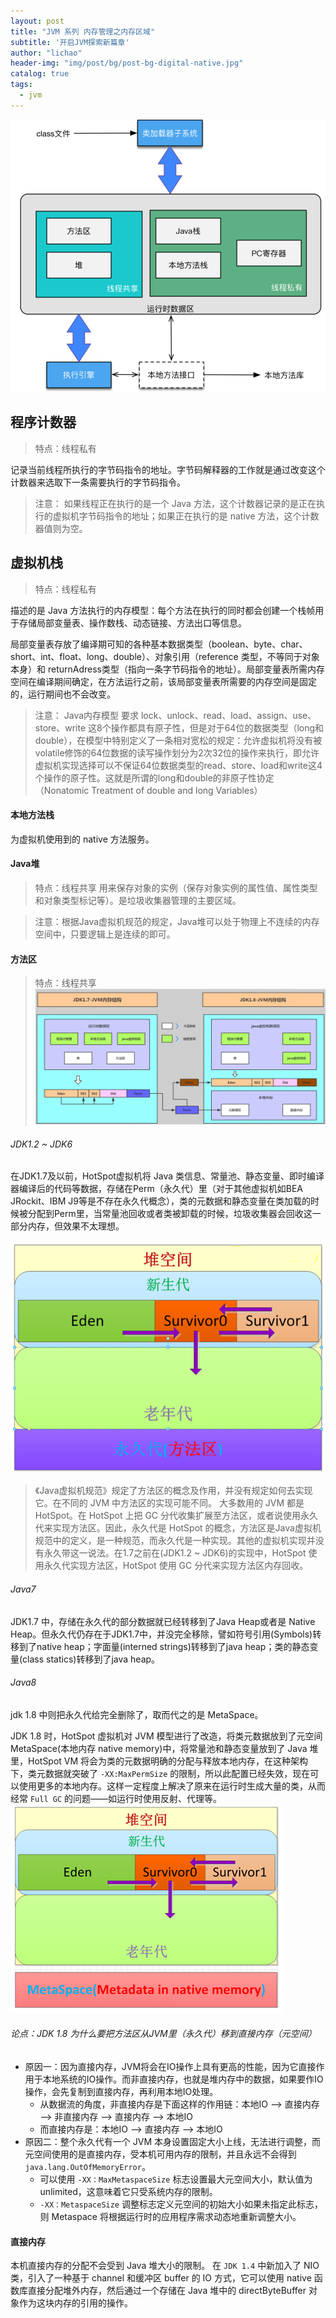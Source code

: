 ```yaml
---
layout: post
title: "JVM 系列 内存管理之内存区域"
subtitle: '开启JVM探索新篇章'
author: "lichao"
header-img: "img/post/bg/post-bg-digital-native.jpg"
catalog: true
tags:
  - jvm
---
```



![存储概览](/img/jvm/11.png)

## 程序计数器
>  特点：线程私有

记录当前线程所执行的字节码指令的地址。字节码解释器的工作就是通过改变这个计数器来选取下一条需要执行的字节码指令。

> 注意： 如果线程正在执行的是一个 Java 方法，这个计数器记录的是正在执行的虚拟机字节码指令的地址；如果正在执行的是 native 方法，这个计数器值则为空。

## 虚拟机栈
> 特点：线程私有

描述的是 Java 方法执行的内存模型：每个方法在执行的同时都会创建一个栈帧用于存储局部变量表、操作数栈、动态链接、方法出口等信息。

局部变量表存放了编译期可知的各种基本数据类型（boolean、byte、char、short、int、float、long、double）、对象引用（reference 类型，不等同于对象本身）和 returnAdress类型（指向一条字节码指令的地址）。局部变量表所需内存空间在编译期间确定，在方法运行之前，该局部变量表所需要的内存空间是固定的，运行期间也不会改变。

> 注意： Java内存模型 要求 lock、unlock、read、load、assign、use、store、write 这8个操作都具有原子性，但是对于64位的数据类型（long和double），在模型中特别定义了一条相对宽松的规定：允许虚拟机将没有被volatile修饰的64位数据的读写操作划分为2次32位的操作来执行，即允许虚拟机实现选择可以不保证64位数据类型的read、store、load和write这4个操作的原子性。这就是所谓的long和double的非原子性协定（Nonatomic Treatment of double and long Variables）

#### 本地方法栈
为虚拟机使用到的 native 方法服务。

#### Java堆
> 特点：线程共享
用来保存对象的实例（保存对象实例的属性值、属性类型和对象类型标记等）。是垃圾收集器管理的主要区域。

> 注意：根据Java虚拟机规范的规定，Java堆可以处于物理上不连续的内存空间中，只要逻辑上是连续的即可。

#### 方法区
> 特点：线程共享
![存储概览](/img/jvm/14.png)

###### JDK1.2 ~ JDK6
在JDK1.7及以前，HotSpot虚拟机将 Java 类信息、常量池、静态变量、即时编译器编译后的代码等数据，存储在Perm（永久代）里（对于其他虚拟机如BEA JRockit、IBM J9等是不存在永久代概念），类的元数据和静态变量在类加载的时候被分配到Perm里，当常量池回收或者类被卸载的时候，垃圾收集器会回收这一部分内存，但效果不太理想。

![存储概览](/img/jvm/12.png)


> 《Java虚拟机规范》规定了方法区的概念及作用，并没有规定如何去实现它。在不同的 JVM 中方法区的实现可能不同。 大多数用的 JVM 都是 HotSpot。在 HotSpot 上把 GC 分代收集扩展至方法区，或者说使用永久代来实现方法区。因此，永久代是 HotSpot 的概念，方法区是Java虚拟机规范中的定义，是一种规范，而永久代是一种实现。其他的虚拟机实现并没有永久带这一说法。在1.7之前在(JDK1.2 ~ JDK6)的实现中，HotSpot 使用永久代实现方法区，HotSpot 使用 GC 分代来实现方法区内存回收。

###### Java7
JDK1.7 中，存储在永久代的部分数据就已经转移到了Java Heap或者是 Native Heap。但永久代仍存在于JDK1.7中，并没完全移除，譬如符号引用(Symbols)转移到了native heap；字面量(interned strings)转移到了java heap；类的静态变量(class statics)转移到了java heap。
###### Java8
jdk 1.8 中则把永久代给完全删除了，取而代之的是 MetaSpace。

JDK 1.8 时，HotSpot 虚拟机对 JVM 模型进行了改造，将类元数据放到了元空间 MetaSpace(本地内存 native memory)中，将常量池和静态变量放到了 Java 堆里，HotSpot VM 将会为类的元数据明确的分配与释放本地内存，在这种架构下，类元数据就突破了 ```-XX:MaxPermSize``` 的限制，所以此配置已经失效，现在可以使用更多的本地内存。这样一定程度上解决了原来在运行时生成大量的类，从而经常 ```Full GC``` 的问题——如运行时使用反射、代理等。
![存储概览](/img/jvm/13.png)

###### 论点：JDK 1.8 为什么要把方法区从JVM里（永久代）移到直接内存（元空间）

* 原因一：因为直接内存，JVM将会在IO操作上具有更高的性能，因为它直接作用于本地系统的IO操作。而非直接内存，也就是堆内存中的数据，如果要作IO操作，会先复制到直接内存，再利用本地IO处理。
    * 从数据流的角度，非直接内存是下面这样的作用链：本地IO --> 直接内存 --> 非直接内存 --> 直接内存 --> 本地IO
    * 而直接内存是：本地IO --> 直接内存 --> 本地IO
* 原因二：整个永久代有一个 JVM 本身设置固定大小上线，无法进行调整，而元空间使用的是直接内存，受本机可用内存的限制，并且永远不会得到 ```java.lang.OutOfMemoryError```。
    * 可以使用 ```-XX：MaxMetaspaceSize``` 标志设置最大元空间大小，默认值为 unlimited，这意味着它只受系统内存的限制。
    * ```-XX：MetaspaceSize``` 调整标志定义元空间的初始大小如果未指定此标志，则 Metaspace 将根据运行时的应用程序需求动态地重新调整大小。

#### 直接内存
本机直接内存的分配不会受到 Java 堆大小的限制。 
在 ```JDK 1.4``` 中新加入了 NIO 类，引入了一种基于 channel 和缓冲区 buffer 的 IO 方式，它可以使用 native 函数库直接分配堆外内存，然后通过一个存储在 Java 堆中的 directByteBuffer 对象作为这块内存的引用的操作。